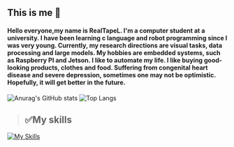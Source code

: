 ## This is me 💁

#### Hello everyone,my name is RealTapeL. I'm a computer student at a university. I have been learning c language and robot programming since I was very young. Currently, my research directions are visual tasks, data processing and large models. My hobbies are embedded systems, such as Raspberry PI and Jetson. I like to automate my life. I like buying good-looking products, clothes and food. Suffering from congenital heart disease and severe depression, sometimes one may not be optimistic. Hopefully, it will get better in the future.

![Anurag's GitHub stats](https://github-readme-stats.vercel.app/api?username=RealTapeL&show_icons=true&theme=transparent)
![Top Langs](https://github-readme-stats.vercel.app/api/top-langs/?username=RealTapeL&layout=compact)

> ## **✅My skills**
[![My Skills](https://skillicons.dev/icons?i=python,pytorch,tensorflow,sklearn,docker,anaconda,androidstudio,arch,apple,arduino,cpp,github,vscode,vim,pycharm,linux,ubuntu,ps,pr,qt,raspberrypi,twitter,vue)](https://skillicons.dev)


